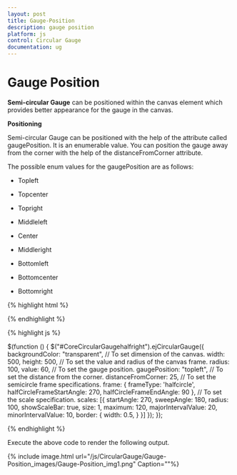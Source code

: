 ```yaml
---
layout: post
title: Gauge-Position
description: gauge position
platform: js
control: Circular Gauge
documentation: ug
---
```


# Gauge Position

**Semi-circular Gauge** can be positioned within the canvas element which provides better appearance for the gauge in the canvas.

**Positioning**

Semi-circular Gauge can be positioned with the help of the attribute called gaugePosition. It is an enumerable value. You can position the gauge away from the corner with the help of the distanceFromCorner attribute. 

The possible enum values for the gaugePosition are as follows:

* Topleft

* Topcenter

* Topright

* Middleleft

* Center

* Middleright

* Bottomleft

* Bottomcenter

* Bottomright

{% highlight html %}

<div style="float: left" id="gauge1"></div>
<div id=" CoreCircularGaugehalfright "></div>

{% endhighlight %}


{% highlight js %}

 $(function () {
        $("#CoreCircularGaugehalfright").ejCircularGauge({
            backgroundColor: "transparent",
            // To set dimension of the canvas.
            width: 500, height: 500,
            // To set the value and radius of the canvas frame.
            radius: 100, value: 60,
            // To set the gauge position.
            gaugePosition: "topleft",
            // To set the distance from the corner.
            distanceFromCorner: 25,
            // To set the semicircle frame specifications.
            frame: {
                frameType: 'halfcircle',
                halfCircleFrameStartAngle: 270,
                halfCircleFrameEndAngle: 90
            },
            // To set the scale specification.
            scales: [{
                startAngle: 270,
                sweepAngle: 180, radius: 100,
                showScaleBar: true, size: 1,
                maximum: 120, majorIntervalValue: 20,
                minorIntervalValue: 10,
                border: {
                    width: 0.5,
                }
            }]
        });
    });




{% endhighlight %}



Execute the above code to render the following output.

{% include image.html url="/js/CircularGauge/Gauge-Position_images/Gauge-Position_img1.png" Caption=""%}

